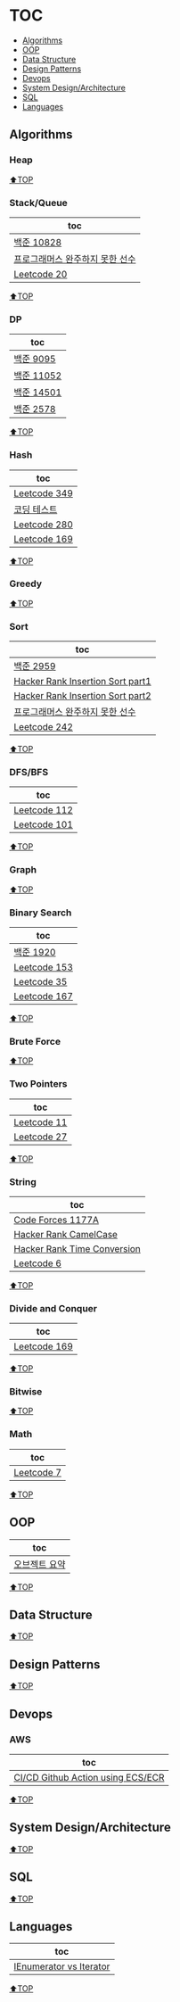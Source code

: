 # TOC
- [Algorithms](#algorithms)
- [OOP](#oop)
- [Data Structure](#data-structure)
- [Design Patterns](#design-patterns)
- [Devops](#devops)
- [System Design/Architecture](#system-designarchitecture)
- [SQL](#sql)
- [Languages](#languages)

## Algorithms
### Heap
[⬆TOP](#TOC)

### Stack/Queue
|toc|
|---|
|[백준 10828](Algorithms/Baekjoon/10828_stack.md)|
|[프로그래머스 완주하지 못한 선수](Algorithms/Programmers/완주하지못한선수.md)|
|[Leetcode 20](Algorithms/LeetCode/ValidParentheses.md)|

[⬆TOP](#TOC)

### DP
|toc|
|---|
|[백준 9095](Algorithms/Baekjoon/9095_dp.md)|
|[백준 11052](Algorithms/Baekjoon/11052_dp.md)|
|[백준 14501](Algorithms/Baekjoon/14501_dp.md)|
|[백준 2578](Algorithms/Baekjoon/2578_stairs.md)|

[⬆TOP](#TOC)

### Hash
|toc|
|---|
|[Leetcode 349](Algorithms/LeetCode/349InterSectionOfTwoArrays.md)|
|[코딩 테스트](Algorithms/Etc/hash_practice.md)|
|[Leetcode 280](Algorithms/LeetCode/InsertDeleteGetRandomO(1).md)|
|[Leetcode 169](https://leetcode.com/problems/majority-element/)|

[⬆TOP](#TOC)

### Greedy
[⬆TOP](#TOC)

### Sort
|toc|
|---|
|[백준 2959](Algorithms/Baekjoon/2959KORNISLAV.md)|
|[Hacker Rank Insertion Sort part1](Algorithms/HackerRank/InsertionSort.md)|
|[Hacker Rank Insertion Sort part2](Algorithms/HackerRank/InsertionSort2.md)|
|[프로그래머스 완주하지 못한 선수](Algorithms/Programmers/완주하지못한선수.md)|
|[Leetcode 242](Algorithms/LeetCode/ValidAnagram.md)|

[⬆TOP](#TOC)

### DFS/BFS
|toc|
|---|
|[Leetcode 112](Algorithms/LeetCode/112PathSum.md)|
|[Leetcode 101](Algorithms/LeetCode/SymmetricTree.md)|

[⬆TOP](#TOC)

### Graph
[⬆TOP](#TOC)

### Binary Search
|toc|
|---|
|[백준 1920](Algorithms/Baekjoon/1920_find_num.md)|
|[Leetcode 153](Algorithms/LeetCode/FindMinimum.md)|
|[Leetcode 35](Algorithms/LeetCode/SearchInsertion.md)|
|[Leetcode 167](Algorithms/LeetCode/TwoSum2.md)|

[⬆TOP](#TOC)

### Brute Force
[⬆TOP](#TOC)

### Two Pointers
|toc|
|---|
|[Leetcode 11](Algorithms/LeetCode/ContainerWithMostWater.md)|
|[Leetcode 27](Algorithms/LeetCode/RemoveElement.md)|

[⬆TOP](#TOC)

### String
|toc|
|---|
|[Code Forces 1177A](Algorithms/CodeForces/1177a.md)|
|[Hacker Rank CamelCase](Algorithms/HackerRank/CamelCase.md)|
|[Hacker Rank Time Conversion](Algorithms/HackerRank/TimeConversion.md)|
|[Leetcode 6](Algorithms/LeetCode/ZigZagConversion.md)|

[⬆TOP](#TOC)

### Divide and Conquer
|toc|
|---|
|[Leetcode 169](https://leetcode.com/problems/majority-element/)|

[⬆TOP](#TOC)

### Bitwise
[⬆TOP](#TOC)

### Math
|toc|
|---|
|[Leetcode 7](Algorithms/LeetCode/ReverseInteger.md)|

[⬆TOP](#TOC)

## OOP
|toc|
|---|
|[오브젝트 요약](OOP/오브젝트/오브젝트.md)|

[⬆TOP](#TOC)

## Data Structure
[⬆TOP](#TOC)

## Design Patterns
[⬆TOP](#TOC)

## Devops
### AWS
|toc|
|---|
|[CI/CD Github Action using ECS/ECR](/AWS/ci_github_action.md)|

[⬆TOP](#TOC)

## System Design/Architecture
[⬆TOP](#TOC)

## SQL
[⬆TOP](#TOC)

## Languages
|toc|
|---|
|[IEnumerator vs Iterator](Languages/IEnumerator.md)|

[⬆TOP](#TOC)